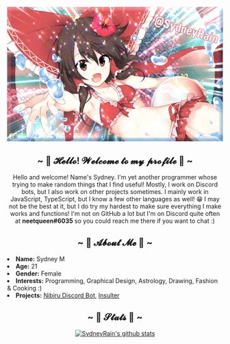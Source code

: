 <p align="center">
  <img src="Banner.png" alt="Banner"></a>
  <h2 align="center">~ 💖 𝓗𝓮𝓵𝓵𝓸! 𝓦𝓮𝓵𝓬𝓸𝓶𝓮 𝓽𝓸 𝓶𝔂 𝓹𝓻𝓸𝓯𝓲𝓵𝓮 💖 ~</h1>
  <p align="center">Hello and welcome! Name's Sydney. I'm yet another programmer whose trying to make random things that I find useful! Mostly, I work on Discord bots, but I also work on other projects sometimes. I mainly work in JavaScript, TypeScript, but I know a few other languages as well! 😁 I may not be the best at it, but I do try my hardest to make sure everything I make works and functions! I'm not on GitHub a lot but I'm on Discord quite often at <b>neetqueen#6035</b> so you could reach me there if you want to chat :)
</p>
  <h2 align="center">~ 💖 𝓐𝓫𝓸𝓾𝓽 𝓜𝓮 💖 ~</h1>
  <li>
  <b>Name:</b> Sydney M</li>
  <li>
  <b>Age:</b> 21
  </li>
  <li>
  <b>Gender:</b> Female
  </li>
  <li>
  <b>Interests:</b> Programming, Graphical Design, Astrology, Drawing, Fashion & Cooking :)
  </li>
  <li>
  <b>Projects:</b> <a href="https://github.com/SydneyRain/nibiru">Nibiru Discord Bot</a>, <a href="https://github.com/SydneyRain/insult">Insulter</a>
  </li>
  <h2 align="center">~ 💖 𝓢𝓽𝓪𝓽𝓼 💖 ~</h1>
  <p align="center">
  <a href="https://github.com/sydneyrain"><img src="https://github-readme-stats.vercel.app/api?username=SydneyRain&hide_border=true&show_icons=true" alt="SydneyRain's github stats"></a></p>

<!--
**SydneyRain/SydneyRain** is a ✨ _special_ ✨ repository because its `README.md` (this file) appears on your GitHub profile.

Here are some ideas to get you started:

- 🔭 I’m currently working on ...
- 🌱 I’m currently learning ...
- 👯 I’m looking to collaborate on ...
- 🤔 I’m looking for help with ...
- 💬 Ask me about ...
- 📫 How to reach me: ...
- 😄 Pronouns: ...
- ⚡ Fun fact: ...
-->
